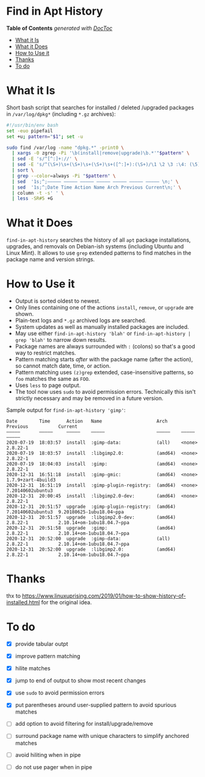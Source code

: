 


# Find in Apt History


<!-- START doctoc generated TOC please keep comment here to allow auto update -->
<!-- DON'T EDIT THIS SECTION, INSTEAD RE-RUN doctoc TO UPDATE -->
**Table of Contents**  *generated with [DocToc](https://github.com/thlorenz/doctoc)*

- [What it Is](#what-it-is)
- [What it Does](#what-it-does)
- [How to Use it](#how-to-use-it)
- [Thanks](#thanks)
- [To do](#to-do)

<!-- END doctoc generated TOC please keep comment here to allow auto update -->

# What it Is

Short bash script that searches for installed / deleted /upgraded packages in `/var/log/dpkg*` (including
`*.gz` archives):

```bash
#!/usr/bin/env bash
set -euo pipefail
set +u; pattern="$1"; set -u

sudo find /var/log -name "dpkg.*" -print0 \
  | xargs -0 zgrep -Pi '\b(install|remove|upgrade)\b.*'"$pattern" \
  | sed -E 's/^[^:]+://' \
  | sed -E 's/^(\S+)\s+(\S+)\s+(\S+)\s+([^:]+):(\S+)/\1 \2 \3 :\4: (\5)/g' \
  | sort \
  | grep --color=always -Pi "$pattern" \
  | sed  '1s;^;————— ————— ————— ————— ————— ————— ————— \n;' \
  | sed  '1s;^;Date Time Action Name Arch Previous Current\n;' \
  | column -t -s' ' \
  | less -SR#5 +G
```

# What it Does

`find-in-apt-history` searches the history of all `apt` package installations, upgrades, and removals on
Debian-ish systems (including Ubuntu and Linux Mint). It allows to use `grep` extended patterns to find
matches in the package name and version strings.


# How to Use it

* Output is sorted oldest to newest.
* Only lines containing one of the actions `install`, `remove`, or `upgrade` are shown.
* Plain-text logs and `*.gz` archived logs are searched.
* System updates as well as manually installed packages are included.
* May use either `find-in-apt-history 'blah'` or `find-in-apt-history | grep 'blah'` to narrow down results.
* Package names are always surrounded with `:` (colons) so that's a good way to restrict matches.
* Pattern matching starts *after* with the package name (after the action), so cannot match date, time, or
  action.
* Pattern matching uses `(z)grep` extended, case-insensitive patterns, so `foo` matches the same as `FOO`.
* Uses `less` to page output.
* The tool now uses `sudo` to avoid permission errors. Technically this isn't strictly necessary and may be
  removed in a future version.

Sample output for `find-in-apt-history 'gimp'`:

```
Date        Time      Action   Name                    Arch     Previous           Current
—————       —————     —————    —————                   —————    —————              —————
2020-07-19  18:03:57  install  :gimp-data:             (all)    <none>             2.8.22-1
2020-07-19  18:03:57  install  :libgimp2.0:            (amd64)  <none>             2.8.22-1
2020-07-19  18:04:03  install  :gimp:                  (amd64)  <none>             2.8.22-1
2020-12-31  16:51:18  install  :gimp-gmic:             (amd64)  <none>             1.7.9+zart-4build3
2020-12-31  16:51:19  install  :gimp-plugin-registry:  (amd64)  <none>             7.20140602ubuntu3
2020-12-31  20:00:45  install  :libgimp2.0-dev:        (amd64)  <none>             2.8.22-1
2020-12-31  20:51:57  upgrade  :gimp-plugin-registry:  (amd64)  7.20140602ubuntu3  9.20180625-1ubu18.04~ppa
2020-12-31  20:51:57  upgrade  :libgimp2.0-dev:        (amd64)  2.8.22-1           2.10.14+om-1ubu18.04.7~ppa
2020-12-31  20:51:58  upgrade  :gimp:                  (amd64)  2.8.22-1           2.10.14+om-1ubu18.04.7~ppa
2020-12-31  20:52:00  upgrade  :gimp-data:             (all)    2.8.22-1           2.10.14+om-1ubu18.04.7~ppa
2020-12-31  20:52:00  upgrade  :libgimp2.0:            (amd64)  2.8.22-1           2.10.14+om-1ubu18.04.7~ppa
```

# Thanks

thx to https://www.linuxuprising.com/2019/01/how-to-show-history-of-installed.html for the original idea.

# To do

* [X] provide tabular outpt
* [X] improve pattern matching
* [X] hilite matches
* [X] jump to end of output to show most recent changes
* [X] use `sudo` to avoid permission errors
* [X] put parentheses around user-supplied pattern to avoid spurious matches

* [ ] add option to avoid filtering for install/upgrade/remove
* [ ] surround package name with unique characters to simplify anchored matches
* [ ] avoid hiliting when in pipe
* [ ] do not use pager when in pipe


